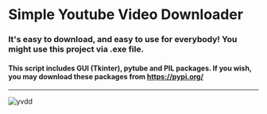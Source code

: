 # Simple Youtube Video Downloader
### It's easy to download, and easy to use for everybody! You might use this project via .exe file. 
#### This script includes GUI (Tkinter), pytube and PIL packages. If you wish, you may download these packages from https://pypi.org/
---
![yvdd](https://user-images.githubusercontent.com/53222156/216897889-576b9ce5-198d-41b7-a8b9-6b717269783d.gif)
